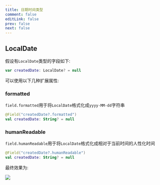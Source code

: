 ```yaml
---
title: 日期时间类型
comment: false
editLink: false
prev: false
next: false
---
```


## LocalDate

假设有`LocalDate`类型的字段如下:

```kotlin
var createdDate: LocalDate? = null
```

可以使用以下几种扩展属性:

### formatted

`field.formatted`用于将`LocalDate`格式化成`yyyy-MM-dd`字符串

```kotlin
@Field("createdDate?.formatted")
val createdDate: String? = null
```

### humanReadable

`field.humanReadable`用于将`LocalDate`格式化成相对于当前时间的人性化时间

```kotlin
@Field("createdDate?.humanReadable")
val createdDate: String? = null
```

最终效果为:

![](https://cdn.jsdelivr.net/gh/hhypygy/images@master/20240116/image.75jokxn0x2o0.png)

